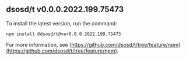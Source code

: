 ## dsosd/t v0.0.0.2022.199.75473

To install the latest version, run the command:

`npm install @dsosd/t@ver0.0.0.2022.199.75473`

For more information, see [https://github.com/dsosd/t/tree/feature/npm](https://github.com/dsosd/t/tree/feature/npm).
